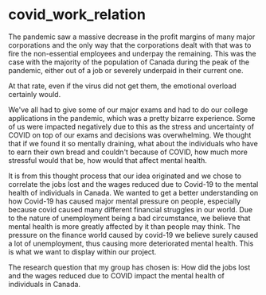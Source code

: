 # covid_work_relation
The pandemic saw a massive decrease in the profit margins of many major corporations and the only way that the corporations dealt with that was to fire the non-essential employees and underpay the remaining. This was the case with the majority of the population of Canada during the peak of the pandemic, either out of a job or severely underpaid in their current one.

At that rate, even if the virus did not get them, the emotional overload certainly would.

We've all had to give some of our major exams and had to do our college applications in the pandemic, which was a pretty bizarre experience. Some of us were impacted negatively due to this as the stress and uncertainty of COVID on top of our exams and decisions was overwhelming. We thought that if we found it so mentally draining, what about the individuals who have to earn their own bread and couldn't because of COVID, how much more stressful would that be, how would that affect mental health.

It is from this thought process that our idea originated and we chose to correlate the jobs lost and the wages reduced due to Covid-19 to the mental health of individuals in Canada. We wanted to get a better understanding on how Covid-19 has caused major mental pressure on people, especially because covid caused many different financial struggles in our world. Due to the nature of unemployment being a bad circumstance, we believe that mental health is more greatly affected by it than people may think. The pressure on the finance world caused by covid-19 we believe surely caused a lot of unemployment, thus causing more deteriorated mental health. This is what we want to display within our project.

The research question that my group has chosen is: How did the jobs lost and the wages reduced due to COVID impact the mental health of individuals in Canada.
